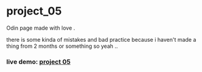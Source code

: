 # project_05
Odin page made with love .

there is some kinda of mistakes and bad practice because i haven't made a thing from 2 months or something so yeah ..

### live demo: [project 05](https://issam-hub.github.io/project_05/)
